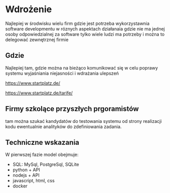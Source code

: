 # Wdrożenie 

Najlepiej w środwisku wielu firm
gdzie jest potrzeba wykorzystawnia software developmentu w róznych aspektach działanaia
gdzie nie ma jednej osoby odpowiedzialnej za software
tylko wiele ludzi ma potrzeby i można to delegować zewnętrznej firmie

## Gdzie
Najlepiej tam, gdzie można na bieżąco komunikować się w celu poprawy systemu
wyjaśniania niejasności
i wdrażania ulepszeń



https://www.startplatz.de/

https://www.startplatz.de/tarife/



## Firmy szkolące przyszłych prgoramistów

tam można szukać kandydatów do testowania systemu od strony realizacji kodu
ewentualnie analityków do zdefiniowania zadania.




## Techniczne wskazania

W pierwszej fazie model obejmuje:

+ SQL: MySql, PostgreSql, SQLite
+ python + API
+ nodejs + API
+ javascript, html, css
+ docker



